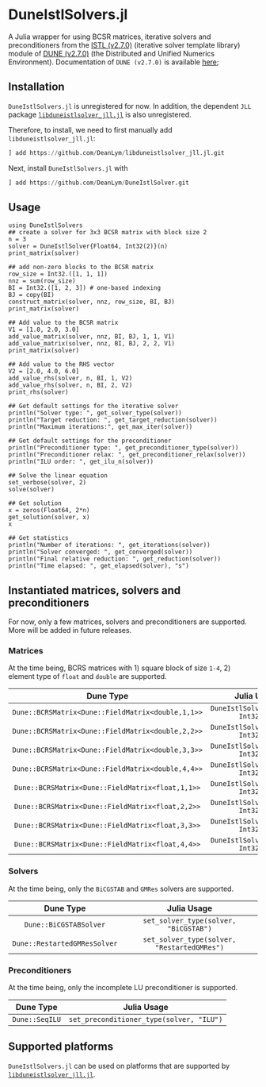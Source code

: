 # DuneIstlSolvers.jl

A Julia wrapper for using BCSR matrices, iterative solvers and preconditioners from the [ISTL (v2.7.0)](https://dune-project.org/modules/dune-istl/) (iterative solver template library) module of [DUNE (v2.7.0)](https://dune-project.org/) (the Distributed and Unified Numerics Environment). Documentation of `DUNE (v2.7.0)` is available [here](https://dune-project.org/doxygen/2.7.0/);

## Installation
`DuneIstlSolvers.jl` is unregistered for now. In addition, the dependent `JLL` package [`libduneistlsolver_jll.jl`](https://github.com/DeanLym/libduneistlsolver_jll.jl) is also unregistered.

Therefore, to install, we need to first manually add `libduneistlsolver_jll.jl`:

```julia
] add https://github.com/DeanLym/libduneistlsolver_jll.jl.git
```

Next, install `DuneIstlSolvers.jl` with

```julia
] add https://github.com/DeanLym/DuneIstlSolver.git
```

## Usage
```@example usage
using DuneIstlSolvers
## create a solver for 3x3 BCSR matrix with block size 2
n = 3
solver = DuneIstlSolver{Float64, Int32(2)}(n)
print_matrix(solver)
```

```@example usage
## add non-zero blocks to the BCSR matrix
row_size = Int32.([1, 1, 1])
nnz = sum(row_size)
BI = Int32.([1, 2, 3]) # one-based indexing
BJ = copy(BI)
construct_matrix(solver, nnz, row_size, BI, BJ)
print_matrix(solver)
```

```@example usage
## Add value to the BCSR matrix
V1 = [1.0, 2.0, 3.0]
add_value_matrix(solver, nnz, BI, BJ, 1, 1, V1)
add_value_matrix(solver, nnz, BI, BJ, 2, 2, V1)
print_matrix(solver)
```

```@example usage
## Add value to the RHS vector
V2 = [2.0, 4.0, 6.0]
add_value_rhs(solver, n, BI, 1, V2)
add_value_rhs(solver, n, BI, 2, V2)
print_rhs(solver)
```

```@example usage
## Get default settings for the iterative solver
println("Solver type: ", get_solver_type(solver))
println("Target reduction: ", get_target_reduction(solver))
println("Maximum iterations:", get_max_iter(solver))
```

```@example usage
## Get default settings for the preconditioner
println("Preconditioner type: ", get_preconditioner_type(solver))
println("Preconditioner relax: ", get_preconditioner_relax(solver))
println("ILU order: ", get_ilu_n(solver))
```

```@example usage
## Solve the linear equation
set_verbose(solver, 2)
solve(solver)
```

```@example usage
## Get solution
x = zeros(Float64, 2*n)
get_solution(solver, x)
x
```

```@example usage
## Get statistics
println("Number of iterations: ", get_iterations(solver))
println("Solver converged: ", get_converged(solver))
println("Final relative reduction: ", get_reduction(solver))
println("Time elapsed: ", get_elapsed(solver), "s")
```

## Instantiated matrices, solvers and preconditioners

For now, only a few matrices, solvers and preconditioners are supported. More will be added in future releases.

### Matrices
At the time being, BCRS matrices with 1) square block of size `1-4`, 2) element type of `float` and `double` are supported.

Dune Type    | Julia Usage
:---:   | :---:
`Dune::BCRSMatrix<Dune::FieldMatrix<double,1,1>>` | `DuneIstlSolver{Float64, Int32(1)}`
`Dune::BCRSMatrix<Dune::FieldMatrix<double,2,2>>` | `DuneIstlSolver{Float64, Int32(2)}`
`Dune::BCRSMatrix<Dune::FieldMatrix<double,3,3>>` | `DuneIstlSolver{Float64, Int32(3)}`
`Dune::BCRSMatrix<Dune::FieldMatrix<double,4,4>>` | `DuneIstlSolver{Float64, Int32(4)}`
`Dune::BCRSMatrix<Dune::FieldMatrix<float,1,1>>` | `DuneIstlSolver{Float32, Int32(1)}`
`Dune::BCRSMatrix<Dune::FieldMatrix<float,2,2>>` | `DuneIstlSolver{Float32, Int32(2)}`
`Dune::BCRSMatrix<Dune::FieldMatrix<float,3,3>>` | `DuneIstlSolver{Float32, Int32(3)}`
`Dune::BCRSMatrix<Dune::FieldMatrix<float,4,4>>` | `DuneIstlSolver{Float32, Int32(4)}`


### Solvers
At the time being, only the `BiCGSTAB` and `GMRes` solvers are supported.

Dune Type | Julia Usage
:---: | :---: 
`Dune::BiCGSTABSolver` | `set_solver_type(solver, "BiCGSTAB")` 
`Dune::RestartedGMResSolver` |`set_solver_type(solver, "RestartedGMRes")` 

### Preconditioners
At the time being, only the incomplete LU preconditioner is supported.

Dune Type    | Julia Usage
:---:   | :---: 
`Dune::SeqILU` | `set_preconditioner_type(solver, "ILU")` 


## Supported platforms
`DuneIstlSolvers.jl` can be used on platforms that are supported by [`libduneistlsolver_jll.jl`](https://github.com/DeanLym/libduneistlsolver_jll.jl).

